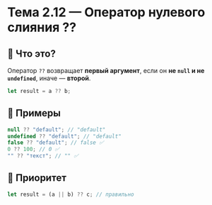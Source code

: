 # Тема 2.12 — Оператор нулевого слияния ??

## 📌 Что это?

Оператор `??` возвращает **первый аргумент**, если он **не `null` и не `undefined`**, иначе — **второй**.

```javascript
let result = a ?? b;
```

## 🔎 Примеры

```javascript
null ?? "default"; // "default"
undefined ?? "default"; // "default"
false ?? "default"; // false ✅
0 ?? 100; // 0 ✅
"" ?? "текст"; // "" ✅
```

## 🧱 Приоритет

```javascript
let result = (a || b) ?? c; // правильно
```

